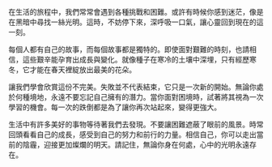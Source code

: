 在生活的旅程中，我們常常會遇到各種挑戰和困難。或許有時候你感到迷茫，像是在黑暗中尋找一絲光明。這時，不妨停下來，深呼吸一口氣，讓心靈回到現在的這一刻。

每個人都有自己的故事，而每個故事都是獨特的。即使面對艱難的時刻，也請相信，這些艱辛能孕育出成長與變化。就像種子在寒冷的土壤中深埋，只有經歷寒冬，它才能在春天裡綻放出最美的花朵。

讓我們學會欣賞這份不完美。失敗並不代表結束，它只是一次新的開始。無論你處於何種境地，永遠不要忘記自己擁有的潛力。當你面對困境時，試著將其視為一次學習的機會。每一次的跌倒都是為了讓你再次站起來，變得更強大。

生活中有許多美好的事物等待著我們去發現。不要讓困難遮蔽了眼前的風景。時常回頭看看自己的成長，感受到自己的努力和前行的力量。相信自己，你可以走出當前的陰霾，迎接更加燦爛的明天。請記住，無論你身在何處，心中的光明永遠存在。